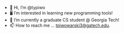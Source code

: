 - 👋 Hi, I’m @typiwo
- 🖥 I’m interested in learning new programming tools!
- 🏫 I’m currently a graduate CS student @ Georgia Tech!
- 📫 How to reach me ... tpiwowarski3@gatech.edu.

<!---
typiwo/typiwo is a ✨ special ✨ repository because its `README.md` (this file) appears on your GitHub profile.
You can click the Preview link to take a look at your changes.
--->
